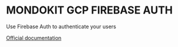 # MONDOKIT GCP FIREBASE AUTH

Use Firebase Auth to authenticate your users

[Official documentation](https://mondokit.dev/packages/gcp-firebase-auth.html)
